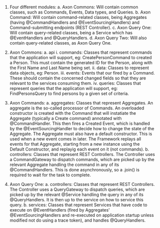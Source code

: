 1. Four different modules:
    a. Axon Commons: Will contain common classes, such as Commands, Events, Data types, and Queries.
    b. Axon Command: Will contain command-related classes, being Aggregates (having @CommandHandlers and @EventSourcingHandlers) and Command-submitting endpoints (REST Controller).
    c. Axon Query One: Will contain query-related classes, being a Service which has @EventHandlers and @QueryHandlers.
    d. Axon Query Two: Will also contain query-related classes, as Axon Query One.
    
2. Axon Commons: 
    a. api
        i. commands: Classes that represent commands that the application will support, eg: CreatePersonCommand to created a Person. This must contain the generated ID for the Person, along with the First Name and Last Name being set.
        ii. data: Classes to represent data objects, eg: Person.
        iii. events: Events that our fired by a Command. These should contain the concerned changed fields so that they are relevant to the services consuming them.
        iv. queries: Classes that represent queries that the application will support, eg: FindPersonsQuery to find persons by a given set of criteria.
        
3. Axon Commands:
    a. aggregates: Classes that represent Aggregates. An aggregate is the so-called processor of Commands. An overloaded constructor is created with the Command that will instatiate the Aggregate (typically a Create command) annotated with @CommandHandler. This then fires a Created Event, which is handled by the @EventSourcingHandler to decide how to change the state of the Aggregate. The Aggregate must also have a default constructor. This is used when a new event comes in later. The Framework replays all events for that Aggregate, starting from a new instance using the Default Constructor, and replayig each event on it (not commands).
    b. controllers: Classes that represent REST Controllers. The Controller uses a CommandGateway to dispatch commands, which are picked up by the relevant Aggregate handling the command in any of its @CommandHandlers. This is done asynchronously, so a .join() is required to wait for the task to complete.
    
4. Axon Query One:
    a. controllers: Classes that represent REST Controllers. The Controller uses a QueryGateway to dispatch queries, which are picked up by the relevant @Service handling the query in any of its @QueryHandlers. It is then up to the service on how to service this query.
    b. services: Classes that represent Services that have code to execute on @EventHandlers (fired by Aggregates' @EventSourcingHandlers and re-executed on application startup unless modified not do using a trace token), and handles @QueryHandlers.